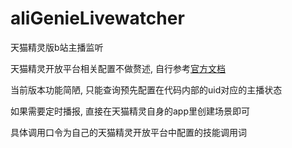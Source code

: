 # aliGenieLivewatcher
天猫精灵版b站主播监听

天猫精灵开放平台相关配置不做赘述, 自行参考[官方文档](https://aligenie.com/doc/20255408/yk3i51)

当前版本功能简陋, 只能查询预先配置在代码内部的uid对应的主播状态

如果需要定时播报, 直接在天猫精灵自身的app里创建场景即可

具体调用口令为自己的天猫精灵开放平台中配置的技能调用词
